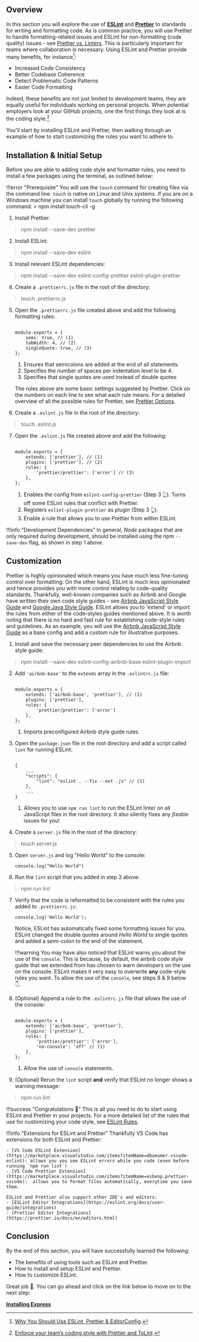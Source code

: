 ## Overview

In this section you will explore the use of [**ESLint**](https://eslint.org/) and [**Prettier**](https://prettier.io/) to standards for writing and formatting code. 
As is common practice, you will use Prettier to handle formatting-related issues and ESLint for non-formatting (code quality) issues - see [Prettier vs. Linters](https://prettier.io/docs/en/comparison.html).
This is particularly important for teams where collaboration is necessary. Using ESLint and Prettier provide many benefits, for instance[^1]:

- Increased Code Consistency
- Better Codebase Coherence
- Detect Problematic Code Patterns
- Easier Code Formatting

Indeed, these benefits are not just limited to development teams, they are equally useful for individuals working on personal projects.
When potential employers look at your GitHub projects, one the first things they look at is the coding style.[^2]

You'll start by installing ESLint and Prettier, then walking through an example of how to start customizing the rules you want to adhere to.

## Installation & Initial Setup

Before you are able to adding code style and formatter rules, you need to install a few packages using the terminal, as outlined below:

!!!error "Prerequisite"
    You will use the `touch` command for creating files via the command line. `touch` is native on Linux and Unix systems. If you are on a Windows machine you can install `touch` globally by running the following command: 
    > npm install touch-cli -g

1. Install Prettier:
>  npm install --save-dev prettier

2. Install ESLint:
>  npm install --save-dev eslint

3. Install relevant ESLint dependencies:
> npm install --save-dev eslint-config-prettier eslint-plugin-prettier


4. Create a `.prettierrc.js` file in the root of the directory:
> touch .prettierrc.js

5. Open the `.prettierrc.js` file created above and add the following formatting rules:

    ``` { .js .annotate }
    
    module.exports = {
        semi: true, // (1)
        tabWidth: 4, // (2)
        singleQuote: true, // (3)
    };
    ```
    
    1. Ensures that semicolons are added at the end of all statements.
    2. Specifies the number of spaces per indentation level to be 4.
    3. Specifies that single quotes  are used instead of double quotes
       
    The rules above are some basic settings suggested by Prettier. Click on the numbers on each line to see what each rule means.
    For a detailed overview of all the possible rules for Prettier, see [Prettier Options](https://prettier.io/docs/en/options.html).


6. Create a `.eslint.js` file in the root of the directory:
> touch .eslint.js


7. Open the `.eslint.js` file created above and add the following:
    
    ``` { .js .annotate }
    
    module.exports = {
        extends: ['prettier'], // (1)
        plugins: ['prettier'], // (2)
        rules: {
            'prettier/prettier': ['error'] // (3)
        },
    };
    ```

    1. Enables the config from `eslint-config-prettier` (Step 3 👆). Turns off some ESLint rules that conflict with Prettier.
    2. Registers `eslint-plugin-prettier` as plugin (Step 3 👆). 
    3. Enable a rule that allows you to use Prettier from within ESLint.
    

!!!info "Development Dependencies"
    In general, *Node* packages that are only required during development, should be installed using the  npm `--save-dev` flag, as shown in step 1 above.


## Customization
Prettier is highly opinionated which means you have much less fine-tuning control over formatting. 
On the other hand, ESLint is much less opinionated and hence provides you with more control relating to code-quality standards.
Thankfully, well-known companies such as Airbnb and Google have written their own code style guides - see [Airbnb JavaScript Style Guide](https://github.com/airbnb/javascript) and [Google Java Style Guide](https://google.github.io/styleguide/javaguide.html). 
ESLint allows you to 'extend' or import the rules from either of the code-styles guides mentioned above. 
It is worth noting that there is no hard and fast rule for establishing code-style rules and guidelines. 
As an example, you will use the [Airbnb JavaScript Style Guide](https://github.com/airbnb/javascript) as a base config
and add a custom rule for illustrative purposes.

1. Install and save the necessary peer dependencies to use the Airbnb style guide:
> npm install --save-dev eslint-config-airbnb-base eslint-plugin-import

2. Add `'airbnb-base'` to the `extends` array in the `.eslintrc.js` file:
   
    ``` { .js .annotate hl_lines="2"} 
    
    module.exports = {
        extends: ['airbnb-base', 'prettier'], // (1)
        plugins: ['prettier'],
        rules: {
            'prettier/prettier': ['error'] 
        },
    };
    ```
   
    1. Imports preconfigured Airbnb style guide rules.
    
3. Open the `package.json` file in the root directory and add a script called `lint` for running ESLint:

    ``` { .js .annotate hl_lines="4"} 
    
    {
        ...
        "scripts": {
            "lint": "eslint . --fix --ext .js" // (1)
        },
        ...
    }
    ```
   
    1. Allows you to use `npm run lint` to run the ESLint linter on all JavaScript files in the root directory. It also silently fixes any *fixable* issues for you!
    
4. Create a `server.js` file in the root of the directory:
> touch server.js

5. Open `server.js` and log "Hello World" to the console:

    ``` { .js } 
    console.log("Hello World")
    ```
   
6. Run the `lint` script that you added in step 3 above:
> npm run lint


7. Verify that the code is reformatted to be consistent with the rules you added to `.prettierrc.js`:

    ``` { .js } 
    console.log('Hello World');
    ```
   Notice, ESLint has automatically fixed some formatting issues for you. 
   ESLint changed the double quotes around *Hello World* to single quotes and added a semi-colon to the end of the statement.

    !!!warning 
        You may have also noticed that ESLint warns you about the use of the `console`. 
        This is because, by default, the airbnb code style guide that we extended from has chosen to warn developers on the use on the console.
        ESLint makes it very easy to overwrite **any** code-style rules you want. To allow the use of the `console`, see steps 8 & 9 below 👇.
   
8. (Optional) Append a rule to the `.eslintrc.js` file that allows the use of the console:

    ``` { .js .annotate hl_lines="6"} 
    
    module.exports = {
        extends: ['airbnb-base', 'prettier'], 
        plugins: ['prettier'],
        rules: {
            'prettier/prettier': ['error'],
            'no-console': 'off' // (1)
        },
    };
    ```

    1. Allow the use of `console` statements.

8. (Optional) Rerun the `lint` script **and** verify that ESLint no longer shows a warning message: 
> npm run lint

!!!success "Congratulations 👏"
    This is all you need to do to start using ESLint and Prettier in your projects. For a more detailed list of the rules that use for customizing your code style, see [ESLint Rules](https://eslint.org/docs/rules/).


!!!info "Extensions for ESLint and Prettier"
    Thankfully VS Code has extensions for both ESLint and Prettier:

    - [VS Code ESLint Extension](https://marketplace.visualstudio.com/items?itemName=dbaeumer.vscode-eslint): allows you you see ESLint errors while you code (even before running `npm run lint`)
    - [VS Code Prettier Extension](https://marketplace.visualstudio.com/items?itemName=esbenp.prettier-vscode):  allows you to format files automatically, everytime you save them.
    
    ESLint and Prettier also support other IDE's and editors:
    - [ESLint Editor Integrations](https://eslint.org/docs/user-guide/integrations)
    - [Prettier Editor Integrations](https://prettier.io/docs/en/editors.html)

## Conclusion

By the end of this section, you will have successfully learned the following:

- The benefits of using tools such as ESLint and Prettier.
- How to install and setup ESLint and Prettier.
- How to customize ESLint.

Great job 🤗. You can go ahead and click on the link below to move on to the next step:

**[Installing Express](/pages/express-getting-started)**

[^1]: [Why You Should Use ESLint, Prettier & EditorConfig](https://blog.theodo.com/2019/08/why-you-should-use-eslint-prettier-and-editorconfig-together/).
[^2]: [Enforce your team’s coding style with Prettier and TsLint](https://itnext.io/enforce-your-team-coding-style-with-prettier-and-tslint-9faac5016ce7).
